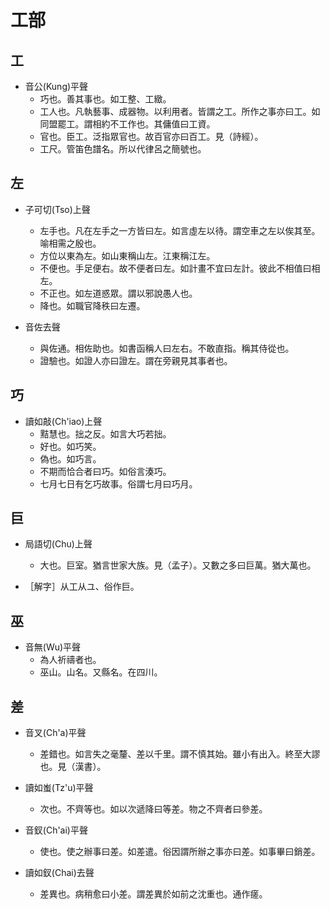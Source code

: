 # 工部

## 工

- 音公(Kung)平聲
    - 巧也。善其事也。如工整、工緻。
    - 工人也。凡執藝事、成器物。以利用者。皆謂之工。所作之事亦曰工。如同盟罷工。謂相約不工作也。其傭值曰工資。
    - 官也。臣工。泛指眾官也。故百官亦曰百工。見（詩經）。
    - 工尺。管笛色譜名。所以代律呂之簡號也。

## 左

- 子可切(Tso)上聲
    - 左手也。凡在左手之一方皆曰左。如言虛左以待。謂空車之左以俟其至。喻相需之殷也。
    - 方位以東為左。如山東稱山左。江東稱江左。
    - 不便也。手足便右。故不便者曰左。如計畫不宜曰左計。彼此不相值曰相左。
    - 不正也。如左道惑眾。謂以邪說愚人也。
    - 降也。如職官降秩曰左遷。

- 音佐去聲
    - 與佐通。相佐助也。如書函稱人曰左右。不敢直指。稱其侍從也。
    - 證驗也。如證人亦曰證左。謂在旁親見其事者也。

## 巧

- 讀如敲(Ch'iao)上聲
    - 黠慧也。拙之反。如言大巧若拙。
    - 好也。如巧笑。
    - 偽也。如巧言。
    - 不期而恰合者曰巧。如俗言湊巧。
    - 七月七日有乞巧故事。俗謂七月曰巧月。

## 巨

- 局語切(Chu)上聲
    - 大也。巨室。猶言世家大族。見（孟子）。又數之多曰巨萬。猶大萬也。

- ［解字］从工从ユ、俗作巨。

## 巫

- 音無(Wu)平聲
    - 為人祈禱者也。
    - 巫山。山名。又縣名。在四川。

## 差

- 音叉(Ch'a)平聲
    - 差錯也。如言失之毫釐、差以千里。謂不慎其始。雖小有出入。終至大謬也。見（漢書）。

- 讀如蚩(Tz'u)平聲
    - 次也。不齊等也。如以次遞降曰等差。物之不齊者曰參差。

- 音釵(Ch'ai)平聲
    - 使也。使之辦事曰差。如差遣。俗因謂所辦之事亦曰差。如事畢曰銷差。

- 讀如釵(Chai)去聲
    - 差異也。病稍愈曰小差。謂差異於如前之沈重也。通作瘥。


